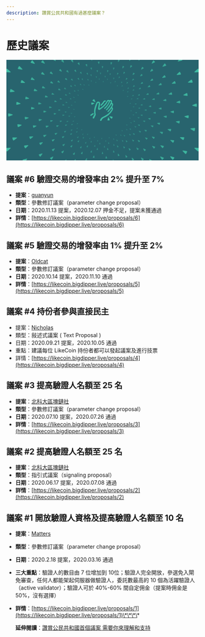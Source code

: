 ```yaml
---
description: 讚賞公民共和國有過甚麼議案？
---
```


# 歷史議案

![](../../.gitbook/assets/likecoin_ad59_banner%20%281%29.png)

## 議案 \#6 驗證交易的增發率由 2% 提升至 7%

* **提案**：[guanyun](https://guanyun.live/)
* **類型**：參數修訂議案（parameter change proposal）
* **日期**：2020.11.13 提案，2020.12.07 押金不足，提案未獲通過
* **詳情**：[https://likecoin.bigdipper.live/proposals/6](https://likecoin.bigdipper.live/proposals/6)

## 議案 \#5 驗證交易的增發率由 1% 提升至 2%

* **提案**：[Oldcat](https://likecoin.bigdipper.live/validator/564B614EB321F3C8199A6F34489EFCD0427CA5AE)
* **類型**：參數修訂議案（parameter change proposal）
* **日期**：2020.10.14 提案，2020.11.10 通過
* **詳情**：[https://likecoin.bigdipper.live/proposals/5](https://likecoin.bigdipper.live/proposals/5)

## 議案 \#4 持份者參與直接民主

* 提案：[Nicholas](https://likecoin.bigdipper.live/validator/cosmosvaloper1t78ejptyww574n8ukqad958kr8w802drj0vh4s)
* 類型：敍述式議案 \( Text Proposal \)
* 日期：2020.09.21 提案，2020.10.05 通過
* 重點：建議每位 LikeCoin 持份者都可以發起議案及進行技票
* 詳情：[https://likecoin.bigdipper.live/proposals/4](https://likecoin.bigdipper.live/proposals/4)

## 議案 \#3 提高驗證人名額至 25 名 <a id="3"></a>

* **提案**：[北科大區塊鏈社](https://likecoin.bigdipper.live/validator/9A810D60E0BF1D5D1C81B03CCF2923C6404FECE3)
* **類型**：參數修訂議案（parameter change proposal）
* **日期**：2020.07.10 提案，2020.07.26 通過
* **詳情**：[https://likecoin.bigdipper.live/proposals/3](https://likecoin.bigdipper.live/proposals/3)

## 議案 \#2 提高驗證人名額至 25 名

* **提案**：[北科大區塊鏈社](https://likecoin.bigdipper.live/validator/9A810D60E0BF1D5D1C81B03CCF2923C6404FECE3)
* **類型**：指引式議案（signaling proposal）
* **日期**：2020.06.17 提案，2020.07.08 通過
* **詳情**：[https://likecoin.bigdipper.live/proposals/2](https://likecoin.bigdipper.live/proposals/2)

## 議案 \#1 **開放驗證人資格及提高驗證人名額至 10 名** <a id="1"></a>

* **提案**：[Matters](https://matters.news/@likecoin/like-coin-chain-proposal-1-relaxing-validator-requirements-to-transform-like-coin-chain-to-a-permissionless-b-po-s-mechanism-bafyreienrrgu5a35wvgztutzjzl6hey5csqdhimukzrpxfp64xn223fi5q)
* **類型**：參數修訂議案（parameter change proposal）
* **日期**：2020.2.18 提案，2020.03.16 通過
* **三大重點**：驗證人的數目由 7 位增加到 10位；驗證人完全開放，參選免入閘免審查，任何人都能架起伺服器做驗證人，委託數最高的 10 個為活躍驗證人（active validator）；驗證人可於 40%-60% 間自定佣金（提案時佣金是 50%，沒有選擇）
* **詳情**：[https://likecoin.bigdipper.live/proposals/1](https://likecoin.bigdipper.live/proposals/1)\*\*\*\*

  **延伸閱讀**：[讚賞公民共和國首個議案 需要你來理解和支持
  ](https://matters.news/@ckxpress/%E8%AE%9A%E8%B3%9E%E5%85%AC%E6%B0%91%E5%85%B1%E5%92%8C%E5%9C%8B%E9%A6%96%E5%80%8B%E8%AD%B0%E6%A1%88-%E9%9C%80%E8%A6%81%E4%BD%A0%E4%BE%86%E7%90%86%E8%A7%A3%E5%92%8C%E6%94%AF%E6%8C%81-zdpuAruAzto5efyLYHJKw8CCBAYgHjbLdRJP57XJ5LFqgACEQ)

